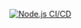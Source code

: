 [![Node.js CI/CD](https://github.com/mano2102/simple-node-app-deploy/actions/workflows/expressapp.yaml/badge.svg)](https://github.com/mano2102/simple-node-app-deploy/actions/workflows/expressapp.yaml)

